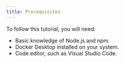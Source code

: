 ```yaml
---
title: Prerequisites
---
```


To follow this tutorial, you will need:

- Basic knowledge of Node.js and npm.
- Docker Desktop installed on your system.
- Code editor, such as Visual Studio Code.
